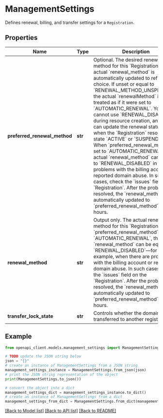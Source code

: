 # ManagementSettings

Defines renewal, billing, and transfer settings for a `Registration`.

## Properties

Name | Type | Description | Notes
------------ | ------------- | ------------- | -------------
**preferred_renewal_method** | **str** | Optional. The desired renewal method for this &#x60;Registration&#x60;. The actual &#x60;renewal_method&#x60; is automatically updated to reflect this choice. If unset or equal to &#x60;RENEWAL_METHOD_UNSPECIFIED&#x60;, the actual &#x60;renewalMethod&#x60; is treated as if it were set to &#x60;AUTOMATIC_RENEWAL&#x60;. You cannot use &#x60;RENEWAL_DISABLED&#x60; during resource creation, and you can update the renewal status only when the &#x60;Registration&#x60; resource has state &#x60;ACTIVE&#x60; or &#x60;SUSPENDED&#x60;. When &#x60;preferred_renewal_method&#x60; is set to &#x60;AUTOMATIC_RENEWAL&#x60;, the actual &#x60;renewal_method&#x60; can be set to &#x60;RENEWAL_DISABLED&#x60; in case of problems with the billing account or reported domain abuse. In such cases, check the &#x60;issues&#x60; field on the &#x60;Registration&#x60;. After the problem is resolved, the &#x60;renewal_method&#x60; is automatically updated to &#x60;preferred_renewal_method&#x60; in a few hours. | [optional] 
**renewal_method** | **str** | Output only. The actual renewal method for this &#x60;Registration&#x60;. When &#x60;preferred_renewal_method&#x60; is set to &#x60;AUTOMATIC_RENEWAL&#x60;, the actual &#x60;renewal_method&#x60; can be equal to &#x60;RENEWAL_DISABLED&#x60;—for example, when there are problems with the billing account or reported domain abuse. In such cases, check the &#x60;issues&#x60; field on the &#x60;Registration&#x60;. After the problem is resolved, the &#x60;renewal_method&#x60; is automatically updated to &#x60;preferred_renewal_method&#x60; in a few hours. | [optional] [readonly] 
**transfer_lock_state** | **str** | Controls whether the domain can be transferred to another registrar. | [optional] 

## Example

```python
from openapi_client.models.management_settings import ManagementSettings

# TODO update the JSON string below
json = "{}"
# create an instance of ManagementSettings from a JSON string
management_settings_instance = ManagementSettings.from_json(json)
# print the JSON string representation of the object
print(ManagementSettings.to_json())

# convert the object into a dict
management_settings_dict = management_settings_instance.to_dict()
# create an instance of ManagementSettings from a dict
management_settings_from_dict = ManagementSettings.from_dict(management_settings_dict)
```
[[Back to Model list]](../README.md#documentation-for-models) [[Back to API list]](../README.md#documentation-for-api-endpoints) [[Back to README]](../README.md)


